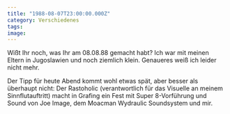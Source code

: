 ```yaml
---
title: "1988-08-07T23:00:00.000Z"
category: Verschiedenes
tags: 
image: 
---
```


Wißt Ihr noch, was Ihr am 08.08.88 gemacht habt? Ich war mit meinen Eltern in Jugoslawien und noch ziemlich klein. Genaueres weiß ich leider nicht mehr.  

Der Tipp für heute Abend kommt wohl etwas spät, aber besser als überhaupt nicht: Der Rastoholic (verantwortlich für das Visuelle an meinem Sinnflutauftritt) macht in Grafing ein Fest mit Super 8-Vorführung und Sound von Joe Image, dem Moacman Wydraulic Soundsystem und mir. 

